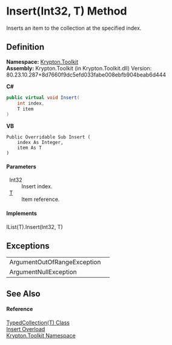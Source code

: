 # Insert(Int32, T) Method


Inserts an item to the collection at the specified index.



## Definition
**Namespace:** <a href="79d2eac2-21f4-54ff-7552-b20c33c30600.md">Krypton.Toolkit</a>  
**Assembly:** Krypton.Toolkit (in Krypton.Toolkit.dll) Version: 80.23.10.287+8d7660f9dc5efd033fabe008ebfb904beab6d444

**C#**
``` C#
public virtual void Insert(
	int index,
	T item
)
```
**VB**
``` VB
Public Overridable Sub Insert ( 
	index As Integer,
	item As T
)
```



#### Parameters
<dl><dt>  Int32</dt><dd>Insert index.</dd><dt>  <a href="4026dc89-2502-ffa8-c767-a8aaea23623e.md">T</a></dt><dd>Item reference.</dd></dl>

#### Implements
IList(T).Insert(Int32, T)  


## Exceptions
<table>
<tr>
<td>ArgumentOutOfRangeException</td>
<td /></tr>
<tr>
<td>ArgumentNullException</td>
<td /></tr>
</table>

## See Also


#### Reference
<a href="4026dc89-2502-ffa8-c767-a8aaea23623e.md">TypedCollection(T) Class</a>  
<a href="9ddd0b91-a746-5a43-4e65-9b089ee7740c.md">Insert Overload</a>  
<a href="79d2eac2-21f4-54ff-7552-b20c33c30600.md">Krypton.Toolkit Namespace</a>  
